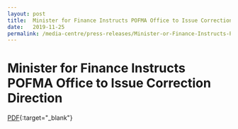 ```yaml
---
layout: post
title:  Minister for Finance Instructs POFMA Office to Issue Correction Direction
date:   2019-11-25
permalink: /media-centre/press-releases/Minister-or-Finance-Instructs-POFMA-Office-to-Issue-Correction-Direction
---
```


# Minister for Finance Instructs POFMA Office to Issue Correction Direction

[PDF](/documents/media-releases/2019/Nov/POFMA%20Office%20Media%20Statement%2025%20Nov%202019.pdf){:target="_blank"}